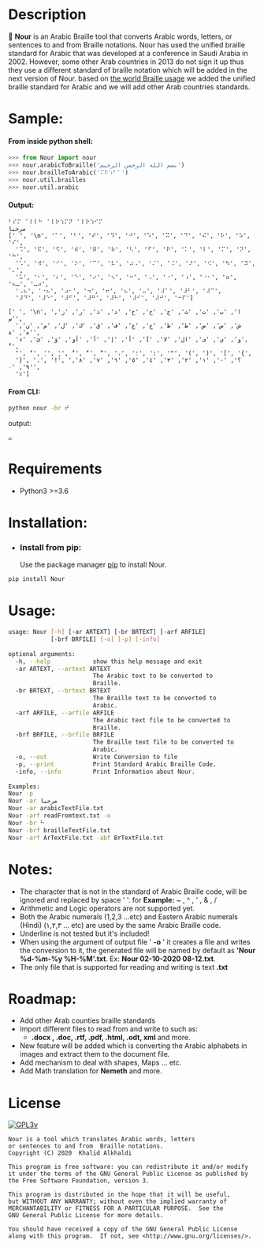 # Description
 🐋 **Nour** is an Arabic Braille tool that converts Arabic words, letters, or sentences to and from  Braille notations.
Nour has used the unified braille standard for Arabic that was developed at a conference in Saudi Arabia in 2002. However, some other Arab countries in 2013 do not sign it up thus they use a different standard of braille notation which will be added in the next version of Nour. based on [the world Braille usage](https://unesdoc.unesco.org/ark:/48223/pf0000087242) we added the unified braille standard for Arabic and we will add other Arab countries standards.

# Sample:

#### From inside python shell:
```python
>>> from Nour import nour
>>> nour.arabicToBraille('بسم الله الرحمن الرحيم')
>>> nour.brailleToArabic('⠍⠗⠱⠃⠁')
>>> nour.util.brailles
>>> nour.util.arabic
```

#### Output:
```
⠃⠎⠍⠀⠁⠇⠇⠓⠀⠁⠇⠗⠱⠍⠝⠀⠁⠇⠗⠱⠊⠍
مرحبا
['⠀', '\n', '⠁', '⠃', '⠞', '⠹', '⠚', '⠱', '⠭', '⠙', '⠮', '⠗', '⠵', '⠎', 
  '⠩', '⠯', '⠫', '⠾', '⠿', '⠷', '⠣', '⠋', '⠟', '⠅', '⠇', '⠍', '⠝', '⠓', 
  '⠡', '⠺', '⠊', '⠕', '⠉', '⠧', '⠴⠠', '⠌', '⠨', '⠜', '⠪', '⠳', '⠽', '⠄', 
  '⠥', '⠂', '⠆', '⠑', '⠔', '⠢', '⠒', '⠠', '⠐', '⠰', '⠐⠂', '⠶', '⠦…', '…⠴', 
  '⠠⠦', '⠐⠦', '⠴⠂', '⠲', '⠖', '⠦', '⠤', '⠼⠁', '⠼⠃', '⠼⠉',
  '⠼⠙', '⠼⠑', '⠼⠋', '⠼⠛', '⠼⠓', '⠼⠊', '⠼⠚', '⠒⠏']
 
[' ', '\n', 'ا', 'ب', 'ت', 'ث', 'ج', 'ح', 'خ', 'د', 'ذ', 'ر', 'ز', 'س', 
  'ش', 'ص', 'ض', 'ط', 'ظ', 'ع', 'غ', 'ف', 'ق', 'ك', 'ل', 'م', 'ن', 'ه', 'ة', 
  'و', 'ي', 'ى', 'ال', 'لا', ']', 'أ', 'إ', 'آ', 'أو', 'ؤ', 'ئ', 'ء', 'ُ', 
  'َ', 'ً', 'ِ', 'ٍ', 'ٌ', 'ْ', 'ّ', '،', '؛', ':', '"', '(', ')', '[', '{', 
  '}', '.', '!', '؟', '-', '١', '٢', '٣', '٤', '٥', '٦', '٧', '٨', '٩', '٠', 
  '٪']
```

#### From CLI:
```bash
python nour -br ⠞
```
output:
```
ت
```

#  Requirements
* Python3 >=3.6 


# Installation:

* ### Install from pip:
  Use the package manager [pip](https://pypi.org/project/Nour/) to install Nour.

```bash
pip install Nour
```

# Usage:
```bash
usage: Nour [-h] [-ar ARTEXT] [-br BRTEXT] [-arf ARFILE]           
            [-brf BRFILE] [-o] [-p] [-info]                        
                                                                   
optional arguments:                                                
  -h, --help            show this help message and exit            
  -ar ARTEXT, --artext ARTEXT                                      
                        The Arabic text to be converted to         
                        Braille.                                   
  -br BRTEXT, --brtext BRTEXT                                      
                        The Braille text to be converted to        
                        Arabic.                                    
  -arf ARFILE, --arfile ARFILE                                     
                        The Arabic text file to be converted to    
                        Braille.                                   
  -brf BRFILE, --brfile BRFILE                                     
                        The Braille text file to be converted to   
                        Arabic.                                    
  -o, --out             Write Conversion to file                   
  -p, --print           Print Standard Arabic Braille Code.        
  -info, --info         Print Information about Nour.              
                                                                   
Examples:                                                          
Nour -p                                                            
Nour -ar مرحبا                                                     
Nour -ar arabicTextFile.txt                                        
Nour -arf readFromtext.txt -o                                      
Nour -br ⠓                                                         
Nour -brf brailleTextFile.txt                                      
Nour -arf ArTextFile.txt -abf BrTextFile.txt        
```

# Notes:
* The character that is not in the standard of Arabic Braille code, will be ignored and replaced by space '  '. for **Example:** ~ , ^ , ' , & , /
* Arithmetic and Logic operators are not supported yet.
* Both the Arabic numerals (1,2,3 ...etc) and Eastern Arabic numerals (Hindi)  (١,٢,٣ ... etc) are used by the same Arabic Braille code.
* Underline is not tested but it's included! 
* When using the argument of output file ' **-o** ' it creates a file and writes the conversion to it, the generated file will be named by default as **'Nour %d-%m-%y %H-%M'.txt**. Ex: **Nour 02-10-2020 08-12.txt**.
* The only file that is supported for reading and writing is text **.txt**

# Roadmap:
* Add other Arab counties braille standards  
* Import different files to read from and write to such as:
   - **.docx , .doc, .rtf, .pdf, .html, .odt, xml** and more.
* New feature will be added which is converting the Arabic alphabets in images and extract them to the document file.
* Add mechanism to deal with shapes, Maps ... etc.
* Add Math translation for **Nemeth** and more.

# License


[![GPL3v](https://www.gnu.org/graphics/gplv3-127x51.png)](https://www.gnu.org/licenses/gpl-3.0.html)


    Nour is a tool which translates Arabic words, letters 
    or sentences to and from  Braille notations.
    Copyright (C) 2020  Khalid Alkhaldi

    This program is free software: you can redistribute it and/or modify
    it under the terms of the GNU General Public License as published by
    the Free Software Foundation, version 3.

    This program is distributed in the hope that it will be useful,
    but WITHOUT ANY WARRANTY; without even the implied warranty of
    MERCHANTABILITY or FITNESS FOR A PARTICULAR PURPOSE.  See the
    GNU General Public License for more details.

    You should have received a copy of the GNU General Public License
    along with this program.  If not, see <http://www.gnu.org/licenses/>.
